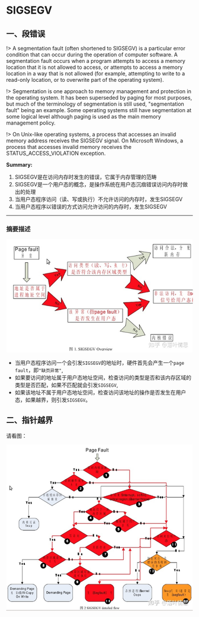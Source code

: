 # SIGSEGV

## 一、段错误

!> A segmentation fault (often shortened to SIGSEGV) is a particular error condition that can occur during the operation of computer software. A segmentation fault occurs when a program attempts to access a memory location that it is not allowed to access, or attempts to access a memory location in a way that is not allowed (for example, attempting to write to a read-only location, or to overwrite part of the operating system).

!> Segmentation is one approach to memory management and protection in the operating system. It has been superseded by paging for most purposes, but much of the terminology of segmentation is still used, "segmentation fault" being an example. Some operating systems still have segmentation at some logical level although paging is used as the main memory management policy.

!> On Unix-like operating systems, a process that accesses an invalid memory address receives the SIGSEGV signal. On Microsoft Windows, a process that accesses invalid memory receives the STATUS_ACCESS_VIOLATION exception.

**Summary:**

1. SIGSEGV是在访问内存时发生的错误，它属于内存管理的范畴
2. SIGSEGV是一个用户态的概念，是操作系统在用户态沉痼错误访问内存时做出的处理
3. 当用户态程序访问（读、写或执行）不允许访问的内存时，发生SIGSEGV
4. 当用户态程序以错误的方式访问允许访问的内存时，发生SIGSEGV

---

### 摘要描述

![段错误流程图](../assets/linux/page_segment_fault.jpeg)

- 当用户态程序访问一个会引发`SIGSEGV`的地址时，硬件首先会产生一个`page fault`，即`"缺页异常"`,
- 如果要访问的地址属于用户态地址空间，检查访问的类型是否和该内存区域的类型是否匹配，如果不匹配就会引发`SIGSEGV`,
- 如果该地址不属于用户态地址空间，检查访问该地址的操作是否发生在用户态，如果越界，则引发`SIGSEGV`。

## 二、指针越界

请看图：

![](../assets/linux/page_segment_fault_flow_graph.jpg)
